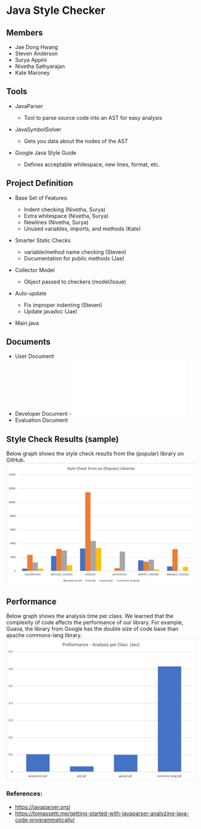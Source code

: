 # Java Style Checker

## Members

* Jae Dong Hwang
* Steven Anderson
* Surya Appini
* Nivetha Sathyarajan
* Kate Maroney

## Tools

* JavaParser
  * Tool to parse source code into an AST for easy analysis

* JavaSymbolSolver
  * Gets you data about the nodes of the AST

* Google Java Style Guide
  * Defines acceptable whitespace, new lines, format, etc.


## Project Definition

* Base Set of Features:
  * Indent checking (Nivetha, Surya)
  * Extra whitespace (Nivetha, Surya)
  * Newlines (Nivetha, Surya)
  * Unused variables, imports, and methods (Kate)

* Smarter Static Checks 
  * variable/method name checking (Steven)
  * Documentation for public methods (Jae)

* Collector Model
  * Object passed to checkers (model/Issue)
  
* Auto-update
  * Fix improper indenting (Steven)
  * Update javadoc (Jae)

* Main.java

## Documents
* User Document
* Developer Document - ![developer document](doc/developer_note.md)
* Evaluation Document

## Style Check Results (sample)

Below graph shows the style check results from the (popular) library on GitHub. 
![](doc/style_check_errors_on_libraries.png)

## Performance

Below graph shows the analysis time per class. We learned that the complexity of code affects the performance of our library. For example, Guava, the library from Google has the double size of code base than apache commons-lang library. 
![](doc/performance_analysis_per_class.png)

### References:
* https://javaparser.org/
* https://tomassetti.me/getting-started-with-javaparser-analyzing-java-code-programmatically/

